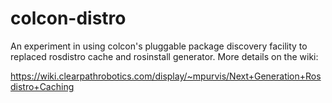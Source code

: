 colcon-distro
=============

An experiment in using colcon's pluggable package discovery facility to
replaced rosdistro cache and rosinstall generator. More details on the wiki:

https://wiki.clearpathrobotics.com/display/~mpurvis/Next+Generation+Rosdistro+Caching
